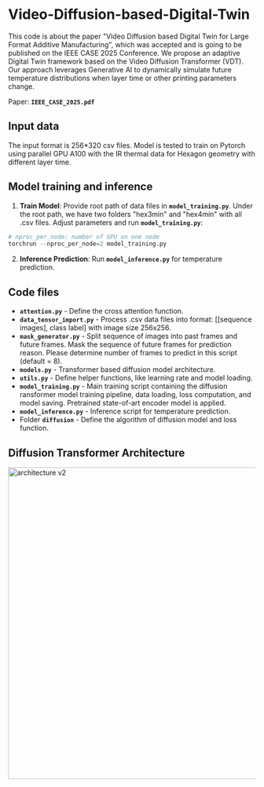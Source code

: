 # Video-Diffusion-based-Digital-Twin
This code is about the paper "Video Diffusion based Digital Twin for Large Format Additive Manufacturing", which was accepted and is going to be published on the IEEE CASE 2025 Conference. We propose an adaptive Digital Twin framework based on the Video Diffusion Transformer (VDT). Our approach leverages Generative AI to dynamically simulate future temperature distributions when layer time or other printing parameters change.

Paper: **`IEEE_CASE_2025.pdf`**

## Input data
The input format is 256*320 csv files. Model is tested to train on Pytorch using parallel GPU A100 with the IR thermal data for Hexagon geometry with different layer time. 

## Model training and inference
1. **Train Model**: Provide root path of data files in **`model_training.py`**. Under the root path, we have two folders "hex3min" and "hex4min" with all .csv files. Adjust parameters and run **`model_training.py`**: 
  ````python
# nproc_per_node: number of GPU on one node
torchrun --nproc_per_node=2 model_training.py 
  ````
2. **Inference Prediction**: Run **`model_inference.py`** for temperature prediction.

## Code files
- **`attention.py`** - Define the cross attention function. 
- **`data_tensor_import.py`** - Process .csv data files into format: [[sequence images], class label] with image size 256x256. 
- **`mask_generator.py`** - Split sequence of images into past frames and future frames. Mask the sequence of future frames for prediction reason. Please determine number of frames to predict in this script (default = 8).
- **`models.py`** - Transformer based diffusion model architecture.
- **`utils.py`** - Define helper functions, like learning rate and model loading. 
- **`model_training.py`** - Main training script containing the diffusion ransformer model training pipeline, data loading, loss computation, and model saving. Pretrained state-of-art encoder model is applied. 
- **`model_inference.py`** - Inference script for temperature prediction.
- Folder **`diffusion`** - Define the algorithm of diffusion model and loss function. 


## Diffusion Transformer Architecture
<img width="634" alt="architecture v2" src="https://github.com/user-attachments/assets/1679e7df-9583-4dbb-b46e-2b6a776c469f" />
